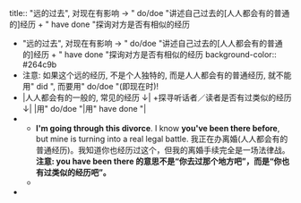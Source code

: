 title:: "远的过去", 对现在有影响 → " do/doe "讲述自己过去的[人人都会有的普通的]经历 + " have done "探询对方是否有相似的经历

- "远的过去", 对现在有影响 → " do/doe "讲述自己过去的[人人都会有的普通的]经历 + " have done "探询对方是否有相似的经历
  background-color:: #264c9b
- 注意: 如果这个远的经历, 不是个人独特的, 而是人人都会有的普通经历, 就不能用" did ", 而要用" do/doe "(即现在时)!
- |人人都会有的一般的, 常见的经历 ↓| +探寻听话者／读者是否有过类似的经历↓|
  |用" do/doe "|用" have done "|
-
	- **I'm going through this divorce**. I know **you've been there before**, but mine is turning into a real legal battle.
	  我正在办离婚(人人都会有的普通经历)。我知道你也经历过这个，但我的离婚手续完全是一场法律战。
	  **注意: you have been there 的意思不是“你去过那个地方吧”，而是“你也有过类似的经历吧”。**
	-
-